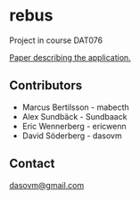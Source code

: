 # rebus
Project in course DAT076

[Paper describing the application.](./paper.pdf)

## Contributors
* Marcus Bertilsson - mabecth
* Alex Sundbäck - Sundbaack
* Eric Wennerberg - ericwenn
* David Söderberg - dasovm

## Contact
dasovm@gmail.com
